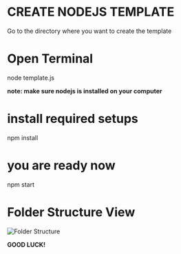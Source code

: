 # CREATE NODEJS TEMPLATE

Go to the directory where you want to create the template

# Open Terminal

node template.js

**note: make sure nodejs is installed on your computer**

# install required setups

npm install

# you are ready now

npm start

# Folder Structure View

![Folder Structure](https://i.hizliresim.com/5pm3531.png)

**GOOD LUCK!**



